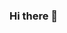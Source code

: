 ### Hi there 👋

<!--
**seyhankokcu/seyhankokcu** is a ✨ _special_ ✨ repository because its `README.md` (this file) appears on your GitHub profile.

Here are some ideas to get you started:

- 🔭 I’m currently working on data science.
- 🌱 I’m currently learning neural networks and machine learning models.
- 👯 I’m looking to collaborate on artificial intelligence projects.
- 🤔 I’m looking for help with ...
- 💬 Ask me about ...
- 📫 How to reach me: ...
- 😄 Pronouns: ...
- ⚡ Fun fact: ...
-->
